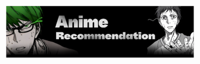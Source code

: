 <div align="center">
  <img src="frontend/assets/shapka.png" alt="Главный экран" width="600"/>
</div>
